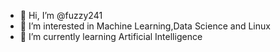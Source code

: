 - 👋 Hi, I’m @fuzzy241
- 👀 I’m interested in Machine Learning,Data Science and Linux
- 🌱 I’m currently learning Artificial Intelligence

<!---
fuzzy241/fuzzy241 is a ✨ special ✨ repository because its `README.md` (this file) appears on your GitHub profile.
You can click the Preview link to take a look at your changes.
--->
